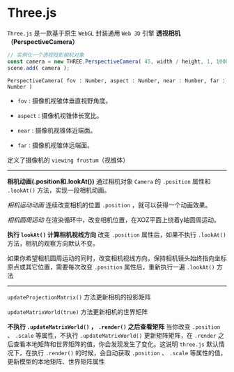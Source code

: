 # Three.js

`Three.js` 是一款基于原生 `WebGL` 封装通用 `Web 3D` 引擎
**透视相机（PerspectiveCamera）**

```js
// 实例化一个透视投影相机对象
const camera = new THREE.PerspectiveCamera( 45, width / height, 1, 1000 );
scene.add( camera );
```

`PerspectiveCamera( fov : Number, aspect : Number, near : Number, far : Number )`

- `fov` : 摄像机视锥体垂直视野角度。

- `aspect` : 摄像机视锥体长宽比。

- `near` : 摄像机视锥体近端面。

- `far` : 摄像机视锥体远端面。

定义了摄像机的 `viewing frustum`（视锥体）

---

**相机动画(.position和.lookAt())**
通过相机对象 `Camera` 的 `.position` 属性和 `.lookAt()` 方法，实现一段相机动画。

*相机运动动画*
连续改变相机的位置 `.position` ，就可以获得一个动画效果。

*相机圆周运动*
在渲染循环中，改变相机位置，在XOZ平面上绕着y轴圆周运动。

**执行 `lookAt()` 计算相机视线方向**
改变 `.position` 属性后，如果不执行 `.lookAt()` 方法，相机的观察方向默认不变。

如果你希望相机圆周运动的同时，改变相机视线方向，保持相机镜头始终指向坐标原点或其它位置，需要每次改变 `.position` 属性后，重新执行一遍 `.lookAt()` 方法

---

`updateProjectionMatrix()` 方法更新相机的投影矩阵

`updateMatrixWorld(true)` 方法更新相机的世界矩阵

**不执行 `.updateMatrixWorld()` ， `.render()` 之后查看矩阵**
当你改变 `.position` 、 `.scale` 等属性，不执行 `.updateMatrixWorld()` 更新矩阵矩阵，在 `.render` 之后查看本地矩阵和世界矩阵的值，你会发现发生了变化。这说明 `three.js` 默认情况下，在执行 `.render()` 的时候，会自动获取 `.position` 、 `.scale` 等属性的值，更新模型的本地矩阵、世界矩阵属性
